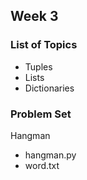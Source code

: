 ## Week 3
### List of Topics
* Tuples
* Lists
* Dictionaries
### Problem Set
Hangman<br/>
* hangman.py
* word.txt
